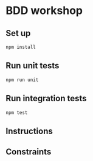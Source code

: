 BDD workshop
==

## Set up

`npm install`

## Run unit tests

`npm run unit`

## Run integration tests

`npm test`

## Instructions

## Constraints
